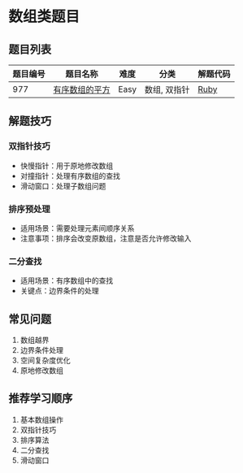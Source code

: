 # 数组类题目

## 题目列表

| 题目编号 | 题目名称 | 难度 | 分类 | 解题代码 |
|---------|---------|------|------|----------|
| 977 | [有序数组的平方](https://leetcode.com/problems/squares-of-a-sorted-array/) | Easy | 数组, 双指针 | [Ruby](/ruby/977.rb) |

## 解题技巧

### 双指针技巧
- 快慢指针：用于原地修改数组
- 对撞指针：处理有序数组的查找
- 滑动窗口：处理子数组问题

### 排序预处理
- 适用场景：需要处理元素间顺序关系
- 注意事项：排序会改变原数组，注意是否允许修改输入

### 二分查找
- 适用场景：有序数组中的查找
- 关键点：边界条件的处理

## 常见问题
1. 数组越界
2. 边界条件处理
3. 空间复杂度优化
4. 原地修改数组

## 推荐学习顺序
1. 基本数组操作
2. 双指针技巧
3. 排序算法
4. 二分查找
5. 滑动窗口 